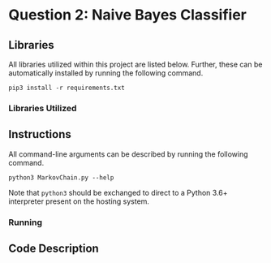 # Question 2: Naive Bayes Classifier


## Libraries

All libraries utilized within this project are listed below.
Further, these can be automatically installed by running the following command.
```shell script
pip3 install -r requirements.txt
```


### Libraries Utilized


## Instructions

All command-line arguments can be described by running the following command.
```shell script
python3 MarkovChain.py --help
```
Note that `python3` should be exchanged to direct to a Python 3.6+ interpreter present on the hosting system.


### Running


## Code Description
